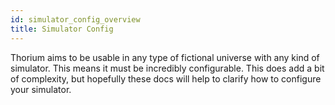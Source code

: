 ```yaml
---
id: simulator_config_overview
title: Simulator Config
---
```


Thorium aims to be usable in any type of fictional universe with any kind of
simulator. This means it must be incredibly configurable. This does add a bit of
complexity, but hopefully these docs will help to clarify how to configure your
simulator.
